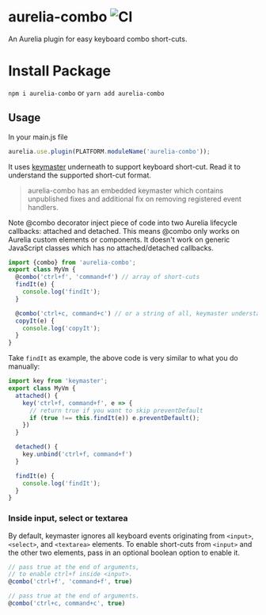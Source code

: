 # aurelia-combo ![CI](https://github.com/aurelia-contrib/aurelia-combo/workflows/CI/badge.svg)

An Aurelia plugin for easy keyboard combo short-cuts.

# Install Package

`npm i aurelia-combo` or `yarn add aurelia-combo`

## Usage

In your main.js file

```js
aurelia.use.plugin(PLATFORM.moduleName('aurelia-combo'));
```

It uses [keymaster](https://github.com/madrobby/keymaster) underneath to support keyboard short-cut. Read it to understand the supported short-cut format.

> aurelia-combo has an embedded keymaster which contains unpublished fixes and additional fix on removing registered event handlers.

Note @combo decorator inject piece of code into two Aurelia lifecycle callbacks: attached and detached. This means @combo only works on Aurelia custom elements or components. It doesn't work on generic JavaScript classes which has no attached/detached callbacks.

```js
import {combo} from 'aurelia-combo';
export class MyVm {
  @combo('ctrl+f', 'command+f') // array of short-cuts
  findIt(e) {
    console.log('findIt');
  }

  @combo('ctrl+c, command+c') // or a string of all, keymaster understands
  copyIt(e) {
    console.log('copyIt');
  }
}
```

Take `findIt` as example, the above code is very similar to what you do manually:
```js
import key from 'keymaster';
export class MyVm {
  attached() {
    key('ctrl+f, command+f', e => {
      // return true if you want to skip preventDefault
      if (true !== this.findIt(e)) e.preventDefault();
    })
  }

  detached() {
    key.unbind('ctrl+f, command+f')
  }

  findIt(e) {
    console.log('findIt');
  }
}
```

### Inside input, select or textarea

By default, keymaster ignores all keyboard events originating from `<input>`, `<select>`, and `<textarea>` elements. To enable short-cuts from `<input>` and the other two elements, pass in an optional boolean option to enable it.

```js
// pass true at the end of arguments,
// to enable ctrl+f inside <input>.
@combo('ctrl+f', 'command+f', true)

// pass true at the end of arguments.
@combo('ctrl+c, command+c', true)
```
